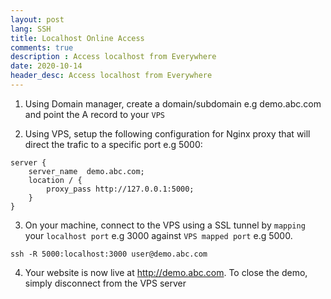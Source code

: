 ```yaml
---
layout: post
lang: SSH
title: Localhost Online Access
comments: true
description : Access localhost from Everywhere
date: 2020-10-14
header_desc: Access localhost from Everywhere
---
```

1. Using Domain manager, create a domain/subdomain e.g demo.abc.com and point the A record to your `VPS`

2. Using VPS, setup the following configuration for Nginx proxy that will direct the trafic to a specific port e.g 5000:
```
server {
	server_name  demo.abc.com;
	location / {
		proxy_pass http://127.0.0.1:5000;
	}
}
```

3. On your machine, connect to the VPS using a SSL tunnel by `mapping` your `localhost port` e.g 3000 against `VPS mapped port` e.g 5000.
```
ssh -R 5000:localhost:3000 user@demo.abc.com
```

4. Your website is now live at http://demo.abc.com. To close the demo, simply disconnect from the VPS server
